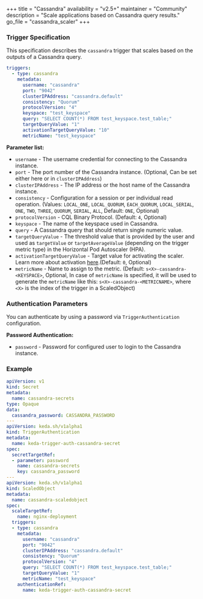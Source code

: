+++
title = "Cassandra"
availability = "v2.5+"
maintainer = "Community"
description = "Scale applications based on Cassandra query results."
go_file = "cassandra_scaler"
+++

### Trigger Specification

This specification describes the `cassandra` trigger that scales based on the outputs of a Cassandra query.

```yaml
triggers:
  - type: cassandra
    metadata:
      username: "cassandra"
      port: "9042"
      clusterIPAddress: "cassandra.default"
      consistency: "Quorum"
      protocolVersion: "4"
      keyspace: "test_keyspace"
      query: "SELECT COUNT(*) FROM test_keyspace.test_table;"
      targetQueryValue: "1"
      activationTargetQueryValue: "10"
      metricName: "test_keyspace"
```

**Parameter list:**

- `username` - The username credential for connecting to the Cassandra instance.
- `port` - The port number of the Cassandra instance. (Optional, Can be set either here or in `clusterIPAddress`)
- `clusterIPAddress` - The IP address or the host name of the Cassandra instance.
- `consistency` - Configuration for a session or per individual read operation. (Values: `LOCAL_ONE`, `LOCAL_QUORUM`, `EACH_QUORUM`, `LOCAL_SERIAL`, `ONE`, `TWO`, `THREE`, `QUORUM`, `SERIAL`, `ALL`, Default: `ONE`, Optional)
- `protocolVersion` - CQL Binary Protocol. (Default: `4`, Optional)
- `keyspace` - The name of the keyspace used in Cassandra.
- `query` - A Cassandra query that should return single numeric value.
- `targetQueryValue` - The threshold value that is provided by the user and used as `targetValue` or `targetAverageValue` (depending on the trigger metric type) in the Horizontal Pod Autoscaler (HPA).
- `activationTargetQueryValue` - Target value for activating the scaler. Learn more about activation [here](./../concepts/scaling-deployments.md#activating-and-scaling-thresholds).(Default: `0`, Optional)
- `metricName` - Name to assign to the metric. (Default: `s<X>-cassandra-<KEYSPACE>`, Optional, In case of `metricName` is specified, it will be used to generate the `metricName` like this: `s<X>-cassandra-<METRICNAME>`, where `<X>` is the index of the trigger in a ScaledObject)

### Authentication Parameters

You can authenticate by using a password via `TriggerAuthentication` configuration.

**Password Authentication:**

- `password` - Password for configured user to login to the Cassandra instance.

### Example

```yaml
apiVersion: v1
kind: Secret
metadata:
  name: cassandra-secrets
type: Opaque
data:
  cassandra_password: CASSANDRA_PASSWORD
---
apiVersion: keda.sh/v1alpha1
kind: TriggerAuthentication
metadata:
  name: keda-trigger-auth-cassandra-secret
spec:
  secretTargetRef:
  - parameter: password
    name: cassandra-secrets
    key: cassandra_password
---
apiVersion: keda.sh/v1alpha1
kind: ScaledObject
metadata:
  name: cassandra-scaledobject
spec:
  scaleTargetRef:
    name: nginx-deployment
  triggers:
  - type: cassandra
    metadata:
      username: "cassandra"
      port: "9042"
      clusterIPAddress: "cassandra.default"
      consistency: "Quorum"
      protocolVersion: "4"
      query: "SELECT COUNT(*) FROM test_keyspace.test_table;"
      targetQueryValue: "1"
      metricName: "test_keyspace"
    authenticationRef:
      name: keda-trigger-auth-cassandra-secret
```
